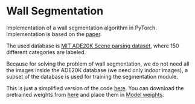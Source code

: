 # Wall Segmentation

Implementation of a wall segmentation algorithm in PyTorch. Implementation is based on the [paper](https://arxiv.org/abs/1612.01105).<br/> 

The used database is [MIT ADE20K Scene parsing dataset](http://sceneparsing.csail.mit.edu/), where 150 different categories are labeled.

Because for solving the problem of wall segmentation, we do not need all the images inside the ADE20K database
(we need only indoor images), a subset of the database is used for training the segmentation module.

This is just a simplified version of the code [here](https://github.com/bjekic/WallSegmentation).
You can download the pretrained weights from [here](https://drive.google.com/drive/folders/1CmY8nunLORWvx9VT51ZUgI9E3zC6i0-b?usp=sharing) and place them in [Model weights](https://github.com/kurav/WallSegmentation/tree/main/Model_weights).
